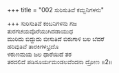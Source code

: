+++
title = "002 ಸುರಿಸುತಿವೆ ಕಮ್ಬನಿಗಳನು"

+++
ಸುರಿಸುತಿವೆ ಕಂಬನಿಗಳನು ಗಜ  
ತುರಗಚಯವೊರೆಯುಗಿದಡಾಯುಧ  
ಮುರಿದು ಬಿದ್ದುದು ಬೀಸುತಿದೆ ಬಿರುಗಾಳಿ ಬಲ ಬೆದರೆ  
ಹರಿವುತಿವೆ ತಾರಕಿಗಳಭ್ರದೊ  
ಳರುಣಮಯ ಜಲ ಧಾರೆಯಿದೆ ತರ  
ತರದಲಿದೆ ಪಡಿಸೂರ್ಯಮಂಡಲವೆಂದನಾ ದ್ರೋಣ     ॥2॥